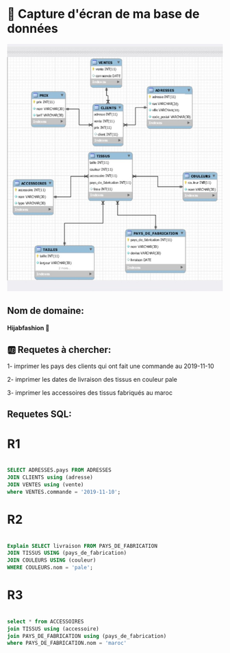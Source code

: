 # 🤳 Capture d'écran de ma base de données

![image](schema.jpg)

## Nom de domaine: 

#### Hijabfashion 🧕

## :ab: Requetes à chercher:

1- imprimer les pays des clients qui ont fait une commande au 2019-11-10

2- imprimer les dates de livraison des tissus en couleur pale 

3- imprimer les accessoires des tissus fabriqués au maroc 


## Requetes SQL:

# R1

```sql

SELECT ADRESSES.pays FROM ADRESSES
JOIN CLIENTS using (adresse)
JOIN VENTES using (vente)
where VENTES.commande = '2019-11-10';

```

# R2

```sql

Explain SELECT livraison FROM PAYS_DE_FABRICATION
JOIN TISSUS USING (pays_de_fabrication)
JOIN COULEURS USING (couleur)
WHERE COULEURS.nom = 'pale';

```

# R3

```sql

select * from ACCESSOIRES
join TISSUS using (accessoire)
join PAYS_DE_FABRICATION using (pays_de_fabrication)
where PAYS_DE_FABRICATION.nom = 'maroc'

```
